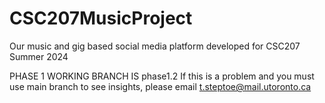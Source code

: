 # CSC207MusicProject
Our music and gig based social media platform developed for CSC207 Summer 2024

PHASE 1 WORKING BRANCH IS phase1.2
If this is a problem and you must use main branch to see insights, please email t.steptoe@mail.utoronto.ca
